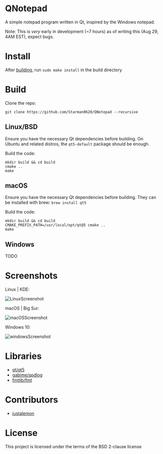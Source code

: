 # QNotepad
A simple notepad program written in Qt, inspired by the Windows notepad.

Note: This is *very* early in development (~7 hours) as of writing this (Aug 29, 4AM EST), expect bugs.
  
# Install

After [building](https://github.com/Starman0620/QNotepad#build), run `sudo make install` in the build directory

# Build
Clone the repo:

```
git clone https://github.com/Starman0620/QNotepad --recursive
```

## Linux/BSD
Ensure you have the necessary Qt dependencies before building. On Ubuntu and related distros, the `qt5-default` package should be enough.

Build the code:

```
mkdir build && cd build
cmake ..
make
```

## macOS
Ensure you have the necessary Qt dependencies before building. They can be installed with brew: `brew install qt5`

Build the code:

```
mkdir build && cd build
CMAKE_PREFIX_PATH=/usr/local/opt/qt@5 cmake ..
make
```

## Windows
TODO

# Screenshots
Linux | KDE:

![LinuxScreenshot](https://raw.githubusercontent.com/Starman0620/QNotepad/master/linux-screenshot.png  "Linux Screenshot")


macOS | Big Sur:

![macOSScreenshot](https://raw.githubusercontent.com/Starman0620/QNotepad/master/macos-screenshot.png  "macOS Screenshot")


Windows 10:

![windowsScreenshot](https://raw.githubusercontent.com/Starman0620/QNotepad/master/windows-screenshot.png "Windows Screenshot")

# Libraries
* [qt/qt5](https://github.com/qt/qt5)
* [gabime/spdlog](https://github.com/gabime/spdlog)
* [fmtlib/fmt](https://github.com/fmtlib/fmt)

# Contributors
* [justalemon](https://github.com/justalemon/)

# License
This project is licensed under the terms of the BSD 2-clause license